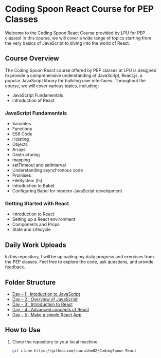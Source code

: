 # Coding Spoon React Course for PEP Classes

Welcome to the Coding Spoon React Course provided by LPU for PEP classes! In this course, we will cover a wide range of topics starting from the very basics of JavaScript to diving into the world of React.

## Course Overview

The Coding Spoon React course offered by PEP classes at LPU is designed to provide a comprehensive understanding of JavaScript, React.js, a popular JavaScript library for building user interfaces. Throughout the course, we will cover various topics, including:

- JavaScript Fundamentals
- introduction of React 

### JavaScript Fundamentals

- Variables
- Functions
- ES6 Code
- Hoisting
- Objects
- Arrays
- Destructuring
- mapping
- setTimeout and setInterval
- Understanding asynchronous code
- Promises
- FileSystem (fs)
- Introduction to Babel
- Configuring Babel for modern JavaScript development


### Getting Started with React

- Introduction to React
- Setting up a React environment
- Components and Props
- State and Lifecycle

## Daily Work Uploads

In this repository, I will be uploading my daily progress and exercises from the PEP classes. Feel free to explore the code, ask questions, and provide feedback.

## Folder Structure

- [Day - 1 : Intoduction to JavaScript](./Day%20-%2001[12Jan]/)
- [Day - 2 : Overview of JavaScript](./Day%20-%2002[13Jan]/)
- [Day - 3 : Introduction to React](./Day%20-%2003[15Jan]/)
- [Day - 4 : Advanced concepts of React](./Day%20-%2004[16Jan]/)
- [Day - 5 : Make a simple React App](./Day%20-%2005[18Jan]/)

## How to Use

1. Clone the repository to your local machine.
   ```bash
   git clone https://github.com/saurabhm02/CodingSpoon-React
